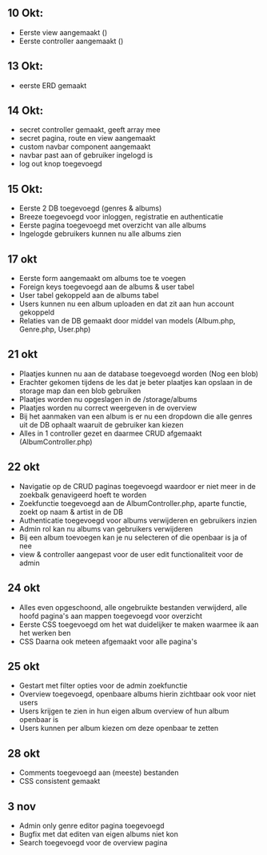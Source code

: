 
## 10 Okt:
- Eerste view aangemaakt ()
- Eerste controller aangemaakt ()

## 13 Okt:
- eerste ERD gemaakt

## 14 Okt:
- secret controller gemaakt, geeft array mee
- secret pagina, route en view aangemaakt
- custom navbar component aangemaakt
- navbar past aan of gebruiker ingelogd is
- log out knop toegevoegd

## 15 Okt:
- Eerste 2 DB toegevoegd (genres & albums)
- Breeze toegevoegd voor inloggen, registratie en authenticatie
- Eerste pagina toegevoegd met overzicht van alle albums
- Ingelogde gebruikers kunnen nu alle albums zien

## 17 okt
- Eerste form aangemaakt om albums toe te voegen
- Foreign keys toegevoegd aan de albums & user tabel
- User tabel gekoppeld aan de albums tabel
- Users kunnen nu een album uploaden en dat zit aan hun account gekoppeld
- Relaties van de DB gemaakt door middel van models (Album.php, Genre.php, User.php)

## 21 okt
- Plaatjes kunnen nu aan de database toegevoegd worden (Nog een blob)
- Erachter gekomen tijdens de les dat je beter plaatjes kan opslaan in de storage map dan een blob gebruiken
- Plaatjes worden nu opgeslagen in de /storage/albums
- Plaatjes worden nu correct weergeven in de overview
- Bij het aanmaken van een album is er nu een dropdown die alle genres uit de DB ophaalt waaruit de gebruiker kan kiezen
- Alles in 1 controller gezet en daarmee CRUD afgemaakt (AlbumController.php)

## 22 okt
- Navigatie op de CRUD paginas toegevoegd waardoor er niet meer in de zoekbalk genavigeerd hoeft te worden
- Zoekfunctie toegevoegd aan de AlbumController.php, aparte functie, zoekt op naam & artist in de DB
- Authenticatie toegevoegd voor albums verwijderen en gebruikers inzien
- Admin rol kan nu albums van gebruikers verwijderen
- Bij een album toevoegen kan je nu selecteren of die openbaar is ja of nee 
- view & controller aangepast voor de user edit functionaliteit voor de admin

## 24 okt
- Alles even opgeschoond, alle ongebruikte bestanden verwijderd, alle hoofd pagina's aan mappen toegevoegd voor overzicht
- Eerste CSS toegevoegd om het wat duidelijker te maken waarmee ik aan het werken ben
- CSS Daarna ook meteen afgemaakt voor alle pagina's

## 25 okt
- Gestart met filter opties voor de admin zoekfunctie
- Overview toegevoegd, openbaare albums hierin zichtbaar ook voor niet users
- Users krijgen te zien in hun eigen album overview of hun album openbaar is
- Users kunnen per album kiezen om deze openbaar te zetten

## 28 okt
- Comments toegevoegd aan (meeste) bestanden
- CSS consistent gemaakt

## 3 nov
- Admin only genre editor pagina toegevoegd 
- Bugfix met dat editen van eigen albums niet kon
- Search toegevoegd voor de overview pagina
